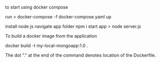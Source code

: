 to start using docker compose 

run >
 docker-compose -f docker-compose.yaml up



install node js
navigate app folder
npm i
start app > node server.js

To build a docker image from the application

docker build -t my-local-mongoapp:1.0 .       

The dot "." at the end of the command denotes location of the Dockerfile.
